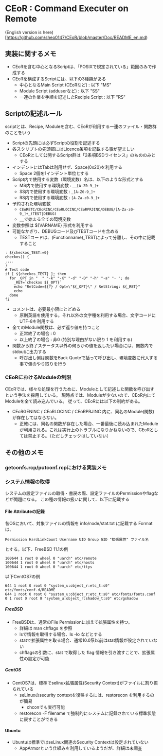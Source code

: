 # CEoR : Command Executer on Remote 

(English version is here)[https://github.com/sheo0147/CEoR/blob/master/Doc/README_en.md)

## 実装に関するメモ 

* CEoRを含む中心となるScriptは、「POSIXで規定されている」範囲のみで作成する
* CEoRを構成するScriptには、以下の3種類がある
  * 中心となるMain Script (CEoRなど) : 以下 "MS"
  * Module Script (adduserなど) : 以下 "SS"
  * 一連の作業を手順を記述したRecipie Script : 以下 "RS"

## Scriptの記述ルール
scriptとは、Recipe, Moduleを含む、CEoRが利用する一連のファイル・関数群のことをいう

* Scriptの先頭には必ずScriptの役割を記述する
* 各スクリプトの先頭部にはLicence条項を記載する事が望ましい
  * CEoRとして公開するScript群は「2条項BSDライセンス」のもののみとする
* インデントにはTabは利用せず、Space(0x20)を利用する
  * Space 2個を1インデント単位とする
* Script内で使用する変数（環境変数）名は、以下のような形式とする
  * MS内で使用する環境変数 : `__[A-Z0-9_]+`
  * SS内で使用する環境変数 : `_[A-Z0-9_]+`
  * RS内で使用する環境変数 : `[A-Za-z0-9_]+`
* 予約された環境変数
  * `CEoRETC/CEoRINC/CEoRLOCINC/CEoRPRJINC/DEBUG/[A-Za-z0-9_]+_(TEST|DEBUG)`
  * `__`で始まる全ての環境変数
* 変数参照は ${VARNAME} 形式を利用する
* 可能なかぎり、DEBUGコード及びTESTコードを含める
  * TESTコードは、(Functionname)_TESTによって分離し、その中に記載すること

```
: ${checkos_TEST:=0}
checkos() {
....
}
# Test code
if [ ${checkos_TEST} ]; then
  for _OPT in "  " "-k" "-K" "-d" "-D" "-h" "-a" "- "; do
    _RET=`checkos ${_OPT}`
    echo "RetCode=${?} / Opt=\"${_OPT}\" / RetString: ${_RET}"
    echo
  done
fi
```

* コメントは、必要最小限にとどめる
  * 原則英語を使用する。それ以外の文字種を利用する場合、文字コードにUTF-8を利用する
* 全てのModule関数は、必ず返り値を持つこと
  * 正常終了の場合 : 0
  * 以上終了の場合 : 非0 (特別な理由がない限り 1 を利用する)
* 関数から終了ステータス以外の何らかの値を返したい場合には、関数内でstdoutに出力する
  * 呼び出し側は関数をBack Quoteで括って呼び出し、環境変数に代入する事で値のやり取りを行う

### CEoRにおけるModuleの制限

CEoRでは、様々な処理を行うために、Moduleとして記述した関数を呼び出すという手法を採用している。
現時点では、Moduleが少ないので、CEoR内にてModuleを全て読み込んでいる。
従って、CEoRには以下の制約がある。

* CEoRGENINC / CEoRLOCINC / CEoRPRJINC 内に、同名のModule(関数)が存在してはならない。
  * 正確には、同名の関数が存在した場合、一番最後に読み込まれたModuleが利用される。これは実行上のトラブルになりかねないので、CEoRとしては禁止する。（ただしチェックはしていない）

## その他のメモ

### getconfs.rcp/putconf.rcpにおける実装メモ

### システム情報の取得 
システムの設定ファイルの取得・書戻の際、設定ファイルのPermissionやflagなどが問題になる。
この種の情報の扱いに関して、以下に記載する

#### File Attributeの記録 
各OSにおいて、対象ファイルの情報を info/node/stat.txt に記載する
Formatは、
```
Permission HardLinkCount Username UID Group GID "拡張属性" ファイル名
```
とする。以下、FreeBSD 11.1の例
```
100644 1 root 0 wheel 0 "uarch" etc/remote
100644 1 root 0 wheel 0 "uarch" etc/hosts
100644 1 root 0 wheel 0 "uarch" etc/ttys
```

以下CentOS7の例
```
644 1 root 0 root 0 "system_u:object_r:etc_t:s0" etc/fonts/conf.d/README
644 1 root 0 root 0 "system_u:object_r:etc_t:s0" etc/fonts/fonts.conf
0 1 root 0 root 0 "system_u:object_r:shadow_t:s0" etc/gshadow
```

##### FreeBSD 

* FreeBSDは、通常のFile Permissionに加えて拡張属性を持つ。
  * 詳細は man chflags を参照
  * lsで情報を取得する場合、ls -lo などとする
  * statで拡張属性を取る場合、通常10.0系以前はstat情報が設定されていない
  * chflagsの引数に、stat で取得した flag 情報を引き渡すことで、拡張属性の設定が可能

##### CentOS 

* CentOS7は、標準でselinux拡張属性(Security Context)がファイルに割り振られている
  * seLinuxのsecurity contextを復帰するには、restorecon を利用するのが簡易
    * chconでも実行可能
  * restorecon -F filename で強制的にシステムに記録されている標準状態に戻すことができる

#### Ubuntu 

* Ubuntuは標準ではseLinux関連のSecurity Contextは設定されていない
  * AppArmorという仕組みを利用しているようだが、詳細は未調査
